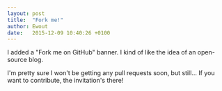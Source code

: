 ```yaml
---
layout: post
title:  "Fork me!"
author: Ewout
date:   2015-12-09 10:40:26 +0100
---
```

I added a "Fork me on GitHub" banner. I kind of like the idea of an open-source blog.

I'm pretty sure I won't be getting any pull requests soon, but still... If you want to contribute, the invitation's there!